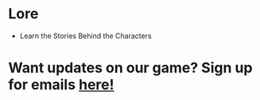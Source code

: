 # Lore 

- Learn the Stories Behind the Characters
























# Want updates on our game? Sign up for emails [here!](http://127.0.0.1:4000/newsletter)



